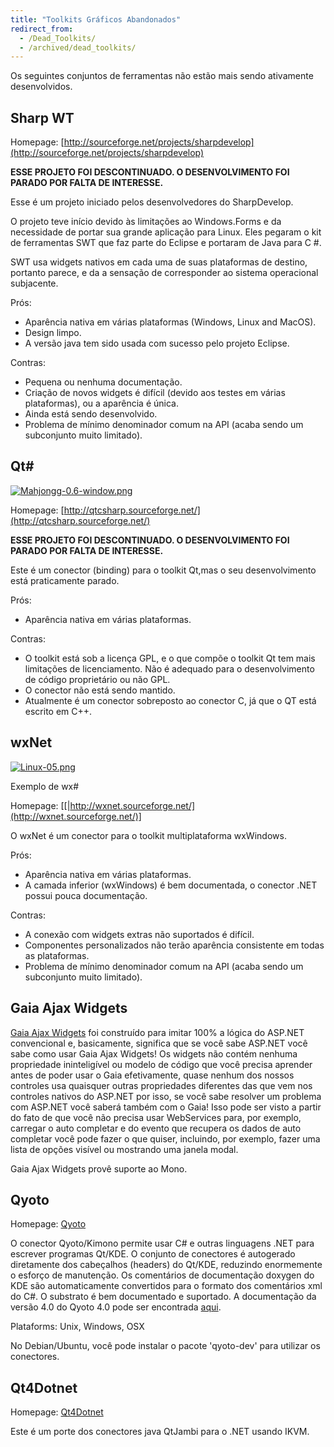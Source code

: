 ```yaml
---
title: "Toolkits Gráficos Abandonados"
redirect_from:
  - /Dead_Toolkits/
  - /archived/dead_toolkits/
---
```


Os seguintes conjuntos de ferramentas não estão mais sendo ativamente desenvolvidos.

Sharp WT
---------------

Homepage: [http://sourceforge.net/projects/sharpdevelop](http://sourceforge.net/projects/sharpdevelop)

**ESSE PROJETO FOI DESCONTINUADO. O DESENVOLVIMENTO FOI PARADO POR FALTA DE INTERESSE.**

Esse é um projeto iniciado pelos desenvolvedores do SharpDevelop.

O projeto teve início devido às limitações ao Windows.Forms e da necessidade de portar sua grande aplicação para Linux. Eles pegaram o kit de ferramentas SWT que faz parte do Eclipse e portaram de Java para C #.

SWT usa widgets nativos em cada uma de suas plataformas de destino, portanto parece, e da a sensação de corresponder ao sistema operacional subjacente.

Prós:

-   Aparência nativa em várias plataformas (Windows, Linux and MacOS).
-   Design limpo.
-   A versão java tem sido usada com sucesso pelo projeto Eclipse.

Contras:

-   Pequena ou nenhuma documentação.
-   Criação de novos widgets é difícil (devido aos testes em várias plataformas), ou a aparência é única.
-   Ainda está sendo desenvolvido.
-   Problema de mínimo denominador comum na API (acaba sendo um subconjunto muito limitado).

Qt#
---

[![Mahjongg-0.6-window.png](/archived/images/9/91/Mahjongg-0.6-window.png)](/archived/images/9/91/Mahjongg-0.6-window.png)

Homepage: [http://qtcsharp.sourceforge.net/](http://qtcsharp.sourceforge.net/)

**ESSE PROJETO FOI DESCONTINUADO. O DESENVOLVIMENTO FOI PARADO POR FALTA DE INTERESSE.**

Este é um conector (binding) para o toolkit Qt,mas o seu desenvolvimento está praticamente parado.

Prós:

-   Aparência nativa em várias plataformas.


Contras:

-   O toolkit está sob a licença GPL, e o que compõe o toolkit Qt tem mais limitações de licenciamento. Não é adequado para o desenvolvimento de código proprietário ou não GPL.
-   O conector não está sendo mantido.
-   Atualmente é um conector sobreposto ao conector C, já que o QT está escrito em C++.


wxNet
-----

[![Linux-05.png](/archived/images/c/cf/Linux-05.png)](/archived/images/c/cf/Linux-05.png)

Exemplo de wx#

Homepage: [[|http://wxnet.sourceforge.net/](http://wxnet.sourceforge.net/)]

O wxNet é um conector para o toolkit multiplataforma wxWindows.

Prós:

-   Aparência nativa em várias plataformas.
-   A camada inferior (wxWindows) é bem documentada, o conector .NET possui pouca documentação.

Contras:


-   A conexão com widgets extras não suportados é difícil.
-   Componentes personalizados não terão aparência consistente em todas as plataformas.
-   Problema de mínimo denominador comum na API (acaba sendo um subconjunto muito limitado).


Gaia Ajax Widgets
-----------------

[Gaia Ajax Widgets](http://ajaxwidgets.com/more/about_gaia_ajax_framework/mono_support.aa) foi construído para
imitar 100% a lógica do ASP.NET convencional e, basicamente, significa que se você sabe ASP.NET você sabe 
como usar Gaia Ajax Widgets! Os widgets não contém nenhuma propriedade ininteligível ou modelo de código 
que você precisa aprender antes de poder usar o Gaia efetivamente, quase nenhum dos nossos controles usa 
quaisquer outras propriedades diferentes das que vem nos controles nativos do ASP.NET por isso, se você 
sabe resolver um problema com ASP.NET você saberá também com o Gaia! Isso pode ser visto a partir do fato 
de que você não precisa usar WebServices para, por exemplo, carregar o auto completar e do evento que 
recupera os dados de auto completar você pode fazer o que quiser, incluindo, por exemplo, fazer uma 
lista de opções visível ou mostrando uma janela modal.

Gaia Ajax Widgets provê suporte ao Mono.

Qyoto
-----

Homepage: [Qyoto](http://techbase.kde.org/Development/Languages/Qyoto)

O conector Qyoto/Kimono permite usar C# e outras linguagens .NET para escrever programas Qt/KDE.
O conjunto de conectores é autogerado diretamente dos cabeçalhos (headers) do Qt/KDE,
reduzindo enormemente o esforço de manutenção. Os comentários de documentação doxygen do KDE
são automaticamente convertidos para o formato dos comentários xml do C#. 
O substrato é bem documentado e suportado. 
A documentação da versão 4.0 do Qyoto 4.0 pode ser encontrada [aqui](http://api.kde.org/qyoto-api/).

Plataforms: Unix, Windows, OSX

No Debian/Ubuntu, você pode instalar o pacote 'qyoto-dev' para utilizar os conectores.

Qt4Dotnet
---------

Homepage: [Qt4Dotnet](http://code.google.com/p/qt4dotnet/)

Este é um porte dos conectores java QtJambi para o .NET usando IKVM.
